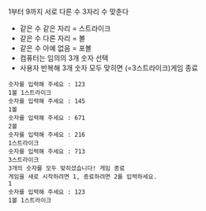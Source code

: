 1부터 9까지 서로 다른 수 3자리 수 맞춘다
- 같은 수 같은 자리 = 스트라이크
- 같은 수 다른 자리 = 볼
- 같은 수 아예 없음 = 포볼
- 컴퓨터는 임의의 3개 숫자 선택
- 사용자 반복해 3개 숫자 모두 맞히면 (=3스트라이크)게임 종료 
```
숫자를 입력해 주세요 : 123
1볼 1스트라이크
숫자를 입력해 주세요 : 145
1볼
숫자를 입력해 주세요 : 671
2볼
숫자를 입력해 주세요 : 216
1스트라이크
숫자를 입력해 주세요 : 713
3스트라이크
3개의 숫자를 모두 맞히셨습니다! 게임 종료
게임을 새로 시작하려면 1, 종료하려면 2를 입력하세요.
1
숫자를 입력해 주세요 : 123
1볼 1스트라이크
```
